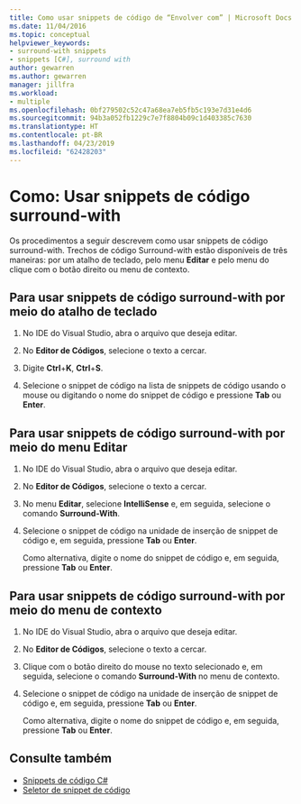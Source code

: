 ```yaml
---
title: Como usar snippets de código de “Envolver com” | Microsoft Docs
ms.date: 11/04/2016
ms.topic: conceptual
helpviewer_keywords:
- surround-with snippets
- snippets [C#], surround with
author: gewarren
ms.author: gewarren
manager: jillfra
ms.workload:
- multiple
ms.openlocfilehash: 0bf279502c52c47a68ea7eb5fb5c193e7d31e4d6
ms.sourcegitcommit: 94b3a052fb1229c7e7f8804b09c1d403385c7630
ms.translationtype: HT
ms.contentlocale: pt-BR
ms.lasthandoff: 04/23/2019
ms.locfileid: "62428203"
---
```

# <a name="how-to-use-surround-with-code-snippets"></a>Como: Usar snippets de código surround-with

Os procedimentos a seguir descrevem como usar snippets de código surround-with. Trechos de código Surround-with estão disponíveis de três maneiras: por um atalho de teclado, pelo menu **Editar** e pelo menu do clique com o botão direito ou menu de contexto.

## <a name="to-use-surround-with-code-snippets-through-keyboard-shortcut"></a>Para usar snippets de código surround-with por meio do atalho de teclado

1. No IDE do Visual Studio, abra o arquivo que deseja editar.

1. No **Editor de Códigos**, selecione o texto a cercar.

1. Digite **Ctrl**+**K**, **Ctrl**+**S**.

1. Selecione o snippet de código na lista de snippets de código usando o mouse ou digitando o nome do snippet de código e pressione **Tab** ou **Enter**.

## <a name="to-use-surround-with-code-snippets-through-the-edit-menu"></a>Para usar snippets de código surround-with por meio do menu Editar

1. No IDE do Visual Studio, abra o arquivo que deseja editar.

1. No **Editor de Códigos**, selecione o texto a cercar.

1. No menu **Editar**, selecione **IntelliSense** e, em seguida, selecione o comando **Surround-With**.

1. Selecione o snippet de código na unidade de inserção de snippet de código e, em seguida, pressione **Tab** ou **Enter**.

     Como alternativa, digite o nome do snippet de código e, em seguida, pressione **Tab** ou **Enter**.

## <a name="to-use-surround-with-code-snippets-through-the-context-menu"></a>Para usar snippets de código surround-with por meio do menu de contexto

1. No IDE do Visual Studio, abra o arquivo que deseja editar.

1. No **Editor de Códigos**, selecione o texto a cercar.

1. Clique com o botão direito do mouse no texto selecionado e, em seguida, selecione o comando **Surround-With** no menu de contexto.

1. Selecione o snippet de código na unidade de inserção de snippet de código e, em seguida, pressione **Tab** ou **Enter**.

     Como alternativa, digite o nome do snippet de código e, em seguida, pressione **Tab** ou **Enter**.

## <a name="see-also"></a>Consulte também

- [Snippets de código C#](../ide/visual-csharp-code-snippets.md)
- [Seletor de snippet de código](../ide/reference/code-snippet-picker.md)